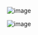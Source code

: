 ![image](https://user-images.githubusercontent.com/55206201/150756287-e963eee4-4b1a-45ea-b261-1990fa847fe5.png)

![image](https://user-images.githubusercontent.com/55206201/150754769-ba673c37-6cfb-4b0b-9471-e156e7469f23.png)
